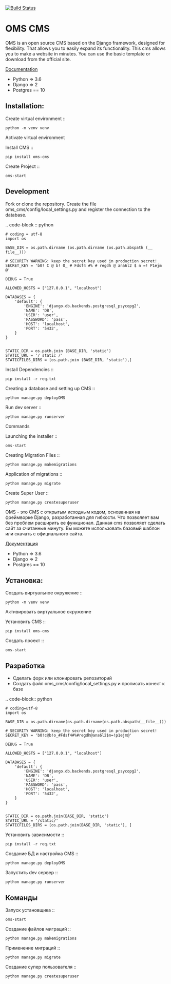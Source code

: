 [![Build Status](https://travis-ci.org/DJWOMS/oms_cms.svg?branch=master)](https://travis-ci.org/DJWOMS/oms_cms)

OMS CMS
=======

OMS is an open source CMS based on the Django framework, designed for flexibility. 
That allows you to easily expand its functionality. This cms allows you to make a website in minutes. 
You can use the basic template or download from the official site.

[Documentation](https://oms-cms.readthedocs.io/ru/latest/)

- Python => 3.6
- Django => 2
- Postgres == 10

Installation:
-------------

Create virtual environment ::

    python -m venv venv
    
Activate virtual environment

Install CMS ::

    pip install oms-cms
    
Create Project ::

    oms-start
    
Development
-----------

Fork or clone the repository. 
Create the file oms_cms/config/local_settings.py and register the connection to the database.

.. code-block :: python

    # coding = utf-8
    import os
    
    BASE_DIR = os.path.dirname (os.path.dirname (os.path.abspath (__ file__)))
    
    # SECURITY WARNING: keep the secret key used in production secret!
    SECRET_KEY = 'b0! C @ b! O_ # Fdsf4 #% # regdh @ ana6l2 $ n =! P1ejm @'
    
    DEBUG = True
    
    ALLOWED_HOSTS = ["127.0.0.1", "localhost"]
    
    DATABASES = {
        'default': {
            'ENGINE': 'django.db.backends.postgresql_psycopg2',
            'NAME': 'DB',
            'USER': 'user',
            'PASSWORD': 'pass',
            'HOST': 'localhost',
            'PORT': '5432',
        }
    }


    STATIC_DIR = os.path.join (BASE_DIR, 'static')
    STATIC_URL = '/ static /'
    STATICFILES_DIRS = [os.path.join (BASE_DIR, 'static'),]
    
Install Dependencies ::

    pip install -r req.txt
    
Creating a database and setting up CMS ::

    python manage.py deployOMS
    
Run dev server ::

    python manage.py runserver
    
Commands

Launching the installer ::

    oms-start
    
Creating Migration Files ::

    python manage.py makemigrations
    
Application of migrations ::

    python manage.py migrate
    
Create Super User ::

    python manage.py createsuperuser


OMS - это CMS с открытым исходным кодом, основанная на фреймворке Django, разработанная для гибкости.
Что позволяет вам без проблем расширить ее функционал. 
Данная cms позволяет сделать сайт за считанные минуту. Вы можете использовать базовый шаблон или скачать с официального сайта.


[Документация](https://oms-cms.readthedocs.io/ru/latest/)
 
- Python => 3.6
- Django => 2
- Postgres == 10

Установка:
----------

Создать виртуальное окружение ::

    python -m venv venv
    
Активировать виртуальное окружение

Установить CMS ::

    pip install oms-cms
    
Создать проект ::
    
    oms-start


Разработка
----------

- Сделать форк или клонировать репозиторий
- Создать файл oms_cms/config/local_settings.py и прописать конект к базе

.. code-block:: python

    # coding=utf-8
    import os
    
    BASE_DIR = os.path.dirname(os.path.dirname(os.path.abspath(__file__)))
    
    # SECURITY WARNING: keep the secret key used in production secret!
    SECRET_KEY = 'b0!c@b!o_#Fdsf4#%#regdh@ana6l2$n=!p1ejm@'
    
    DEBUG = True
    
    ALLOWED_HOSTS = ["127.0.0.1", "localhost"]
    
    DATABASES = {
        'default': {
            'ENGINE': 'django.db.backends.postgresql_psycopg2',
            'NAME': 'DB',
            'USER': 'user',
            'PASSWORD': 'pass',
            'HOST': 'localhost',
            'PORT': '5432',
        }
    }
    
    
    STATIC_DIR = os.path.join(BASE_DIR, 'static')
    STATIC_URL = '/static/'
    STATICFILES_DIRS = [os.path.join(BASE_DIR, 'static'), ]


Установить зависимости ::

    pip install -r req.txt
    
Создание БД и настройка CMS ::

    python manage.py deployOMS
    
Запустить dev сервер ::

    python manage.py runserver


Команды
--------
Запуск установщика ::

    oms-start
    
Создание файлов миграций ::

    python manage.py makemigrations
    
Применение миграций ::

    python manage.py migrate

Создание супер пользователя ::

    python manage.py createsuperuser



